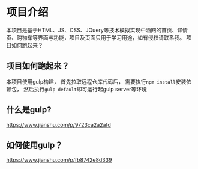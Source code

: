 # 项目介绍
本项目是基于HTML、JS、CSS、JQuery等技术模拟实现中酒网的首页、详情页、购物车等界面与功能，项目及页面只用于学习用途，如有侵权请联系我。
项目如何跑起来？
## 项目如何跑起来？
本项目使用gulp构建，
首先拉取远程仓库代码后，
需要执行```npm install```安装依赖包，
然后执行```gulp default```即可运行起gulp server等环境

## 什么是gulp?
https://www.jianshu.com/p/9723ca2a2afd
## 如何使用gulp？
https://www.jianshu.com/p/fb8742e8d339
